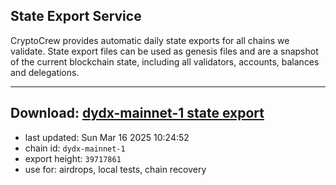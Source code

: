 ## State Export Service
CryptoCrew provides automatic daily state exports for all chains we validate. State export files can be used as genesis files and are a snapshot of the current blockchain state, including all validators, accounts, balances and delegations.

---
**Download: [dydx-mainnet-1 state export](https://dl-tyo.ccvalidators.com/SERVICE/dydx/dydx-mainnet-1_export_39717861.json)**
---

- last updated: Sun Mar 16 2025 10:24:52
- chain id: `dydx-mainnet-1`
- export height: `39717861`
- use for: airdrops, local tests, chain recovery
